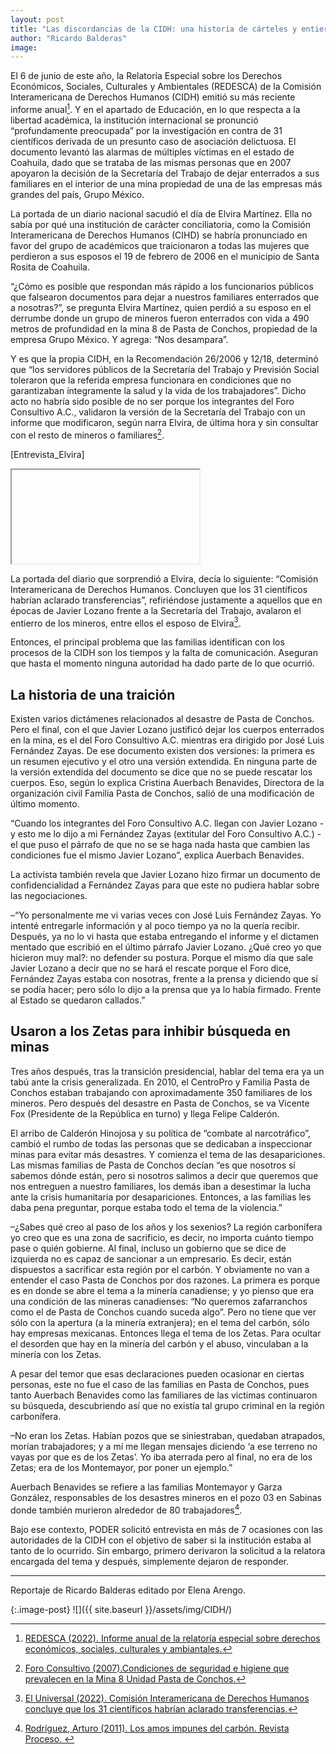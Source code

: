 ```yaml
---
layout: post
title: "Las discordancias de la CIDH: una historia de cárteles y entierros"
author: "Ricardo Balderas"
image:
---
```


El 6 de junio de este año, la Relatoría Especial sobre los Derechos Económicos, Sociales, Culturales y Ambientales (REDESCA) de la Comisión Interamericana de Derechos Humanos (CIDH) emitió su más reciente informe anual[^nota1]. Y en el apartado de Educación, en lo que respecta a la libertad académica, la institución internacional se pronunció “profundamente preocupada” por la investigación en contra de 31 científicos derivada de un presunto caso de asociación delictuosa. El documento levantó las alarmas de múltiples víctimas en el estado de Coahuila, dado que se trataba de las mismas personas que en 2007 apoyaron la decisión de la Secretaría del Trabajo de dejar enterrados a sus familiares en el interior de una mina propiedad de una de las empresas más grandes del país, Grupo México.

La portada de un diario nacional sacudió el día de Elvira Martínez. Ella no sabía por qué una institución de carácter conciliatoria, como la Comisión Interamericana de Derechos Humanos (CIHD) se habría pronunciado en favor del grupo de académicos que traicionaron a todas las mujeres que perdieron a sus esposos el 19 de febrero de 2006 en el municipio de Santa Rosita de Coahuila.

“¿Cómo es posible que respondan más rápido a los funcionarios públicos que falsearon documentos para dejar a nuestros familiares enterrados que a nosotras?”, se pregunta Elvira Martínez, quien perdió a su esposo en el derrumbe donde un grupo de mineros fueron enterrados con vida a 490 metros de profundidad en la mina 8 de Pasta de Conchos, propiedad de la empresa Grupo México. Y agrega: “Nos desampara”.

Y es que la propia CIDH, en la Recomendación 26/2006 y 12/18, determinó que “los servidores públicos de la Secretaría del Trabajo y Previsión Social toleraron que la referida empresa funcionara en condiciones que no garantizaban íntegramente la salud y la vida de los trabajadores”. Dicho acto no habría sido posible de no ser porque los integrantes del Foro Consultivo A.C., validaron la versión de la Secretaría del Trabajo con un informe que modificaron, según narra Elvira, de última hora y sin consultar con el resto de mineros o familiares[^nota2].

[Entrevista_Elvira]
<div class="embed-responsive embed-responsive-16by9">
	<iframe class="embed-responsive-item" src="" allowfullscreen></iframe>
</div>

La portada del diario que sorprendió a Elvira, decía lo siguiente: “Comisión Interamericana de Derechos Humanos. Concluyen que los 31 científicos habrían aclarado transferencias”, refiriéndose justamente a aquellos que en épocas de Javier Lozano frente a la Secretaría del Trabajo, avalaron el entierro de los mineros, entre ellos el esposo de Elvira[^nota3].

Entonces, el principal problema que las familias identifican con los procesos de la CIDH son los tiempos y la falta de comunicación. Aseguran que hasta el momento ninguna autoridad ha dado parte de lo que ocurrió.

## La historia de una traición

Existen varios dictámenes relacionados al desastre de Pasta de Conchos. Pero el final, con el que Javier Lozano justificó dejar los cuerpos enterrados en la mina, es el del Foro Consultivo A.C. mientras era dirigido por José Luis Fernández Zayas. De ese documento existen dos versiones: la primera es un resumen ejecutivo y el otro una versión extendida. En ninguna parte de la versión extendida del documento se dice que no se puede rescatar los cuerpos. Eso, según lo explica Cristina Auerbach Benavides, Directora de la organización civil Familia Pasta de Conchos, salió de una modificación de último momento.

“Cuando los integrantes del Foro Consultivo A.C. llegan con Javier Lozano - y esto me lo dijo a mi Fernández Zayas (extitular del Foro Consultivo A.C.) -  el que puso el párrafo de que no se se haga nada hasta que cambien las condiciones fue el mismo Javier Lozano”, explica Auerbach Benavides.

La activista también revela que Javier Lozano hizo firmar un documento de confidencialidad a Fernández Zayas para que este no pudiera hablar sobre las negociaciones.

–“Yo personalmente me vi varias veces con José Luis Fernández Zayas. Yo intenté entregarle información y al poco tiempo ya no la quería recibir. Después, ya no lo vi hasta que estaba entregando el informe y el dictamen mentado que escribió en el último párrafo Javier Lozano. ¿Qué creo yo que hicieron muy mal?: no defender su postura. Porque el mismo día que sale Javier Lozano a decir que no se hará el rescate porque el Foro dice, Fernández Zayas estaba con nosotras, frente a la prensa y diciendo que sí se podía hacer; pero sólo lo dijo a la prensa que ya lo había firmado. Frente al Estado se quedaron callados.”

## Usaron a los Zetas para inhibir búsqueda en minas

Tres años después, tras la transición presidencial, hablar del tema era ya un tabú ante la crisis generalizada. En 2010, el CentroPro y Familia Pasta de Conchos estaban trabajando con aproximadamente 350 familiares de los mineros. Pero después del desastre en Pasta de Conchos, se va Vicente Fox (Presidente de la República en turno) y llega Felipe Calderón.

El arribo de Calderón Hinojosa y su política de “combate al narcotráfico”, cambió el rumbo de todas las personas que se dedicaban a inspeccionar minas para evitar más desastres. Y comienza el tema de las desapariciones. Las mismas familias de Pasta de Conchos decían “es que nosotros sí sabemos dónde están, pero si nosotros salimos a decir que queremos que nos entreguen a nuestro familiares, los demás iban a desestimar la lucha ante la crisis humanitaria por desapariciones. Entonces, a las familias les daba pena preguntar, porque estaba todo el tema de la violencia.”

–¿Sabes qué creo al paso de los años y los sexenios? La región carbonífera yo creo que es una zona de sacrificio, es decir, no importa cuánto tiempo pase o quién gobierne. Al final, incluso un gobierno que se dice de izquierda no es capaz de sancionar a un empresario. Es decir, están dispuestos a sacrificar esta región por el carbón. Y obviamente no van a entender el caso Pasta de Conchos por dos razones. La primera es porque es en donde se abre el tema a la minería canadiense; y yo pienso que era una condición de las mineras canadienses: “No queremos zafarranchos como el de Pasta de Conchos cuando suceda algo”. Pero no tiene que ver sólo con la apertura (a la minería extranjera); en el tema del carbón, sólo hay empresas mexicanas. Entonces llega el tema de los Zetas. Para ocultar el desorden que hay en la minería del carbón y el abuso, vinculaban a la minería con los Zetas.

A pesar del temor que esas declaraciones pueden ocasionar en ciertas personas, este no fue el caso de las familias en Pasta de Conchos, pues tanto Auerbach Benavides como las familiares de las victimas continuaron su búsqueda, descubriendo así que no existía tal grupo criminal en la región carbonífera.

–No eran los Zetas. Habían pozos que se siniestraban, quedaban atrapados, morían trabajadores; y a mí me llegan mensajes diciendo ‘a ese terreno no vayas por que es de los Zetas’. Yo iba aterrada pero al final, no era de los Zetas; era de los Montemayor, por poner un ejemplo.”

Auerbach Benavides se refiere a las familias Montemayor y Garza González, responsables de los desastres mineros en el pozo 03 en Sabinas donde también murieron alrededor de 80 trabajadores[^nota4].

Bajo ese contexto, PODER solicitó entrevista en más de 7 ocasiones con las autoridades de la CIDH con el objetivo de saber si la institución estaba al tanto de lo ocurrido. Sin embargo, primero derivaron la solicitud a la relatora encargada del tema y después, simplemente dejaron de responder.


______________________

Reportaje de Ricardo Balderas editado por Elena Arengo.


{:.image-post}
![]({{ site.baseurl }}/assets/img/CIDH/)


[^nota1]: [REDESCA (2022). Informe anual de la relatoría especial sobre derechos económicos, sociales, culturales y ambiantales.](http://www.oas.org/es/cidh/docs/anual/2021/capitulos/redesca-es.PDF)
[^nota2]: [Foro Consultivo (2007).Condiciones de seguridad e higiene que prevalecen en la Mina 8 Unidad Pasta de Conchos.](https://www.stps.gob.mx/bp/secciones/pasta_conchos/archivos/Dictamen051007.pdf)
[^nota3]: [El Universal (2022). Comisión Interamericana de Derechos Humanos concluye que los 31 científicos habrían aclarado transferencias.](https://www.eluniversal.com.mx/ciencia-y-salud/comision-interamericana-de-derechos-humanos-concluye-que-los-31-cientificos-habrian-aclarado-transferencias?utm_source=web&utm_medium=social_buttons&utm_campaign=social_sharing&utm_content=twitter&s=08)
[^nota4]: [Rodríguez, Arturo (2011). Los amos impunes del carbón. Revista Proceso. ](https://www.proceso.com.mx/reportajes/2011/6/8/los-amos-impunes-del-carbon-87943.html)
